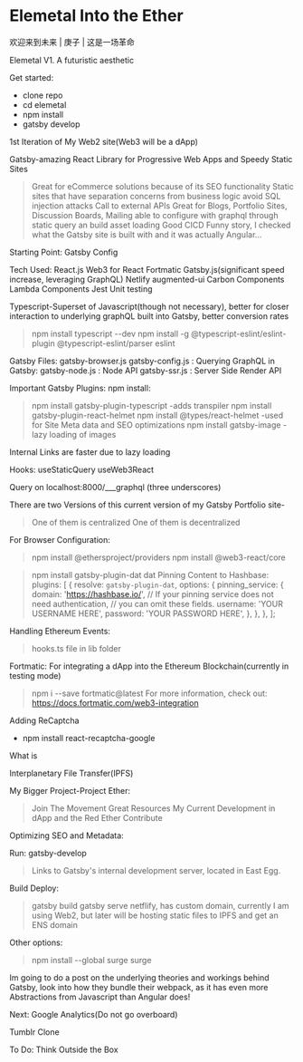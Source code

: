# Elemetal Into the Ether
 欢迎来到未来 | 庚子 |  这是一场革命

Elemetal V1. A futuristic aesthetic

Get started:
- clone repo
- cd elemetal
- npm install
- gatsby develop



1st Iteration of My Web2 site(Web3 will be a dApp)




Gatsby-amazing React Library for Progressive Web Apps and Speedy Static Sites
>Great for eCommerce solutions because of its SEO functionality
>Static sites that have separation concerns from business logic avoid SQL injection attacks
>Call to external APIs
>Great for Blogs, Portfolio Sites, Discussion Boards, Mailing 
>able to configure with graphql through static query an build asset loading
>Good CICD
>Funny story, I checked what the Gatsby site is built with and it was actually Angular...

Starting Point: Gatsby Config

Tech Used:
React.js
Web3 for React
Fortmatic
Gatsby.js(significant speed increase, leveraging GraphQL)
Netlify
augmented-ui
Carbon Components
Lambda Components
Jest Unit testing

Typescript-Superset of Javascript(though not necessary), better for closer interaction to underlying graphQL built into Gatsby, better conversion rates
> npm install typescript --dev
> npm install -g @typescript-eslint/eslint-plugin @typescript-eslint/parser eslint

Gatsby Files:
gatsby-browser.js
gatsby-config.js : Querying GraphQL in Gatsby:
gatsby-node.js : Node API
gatsby-ssr.js : Server Side Render API


Important Gatsby Plugins: 
npm install:
> npm install gatsby-plugin-typescript 
  -adds transpiler
>npm install gatsby-plugin-react-helmet
>npm install @types/react-helmet
  -used for Site Meta data and SEO optimizations
>npm install gatsby-image
  -lazy loading of images

<Link />
Internal Links are faster due to lazy loading

Hooks: 
useStaticQuery
useWeb3React

Query on localhost:8000/___graphql (three underscores)


There are two Versions of this current version of my Gatsby Portfolio site-
>One of them is centralized
>One of them is decentralized

For Browser Configuration:
>npm install @ethersproject/providers
>npm install @web3-react/core

>npm install gatsby-plugin-dat dat 
Pinning Content to Hashbase:
> plugins: [
  {
    resolve: `gatsby-plugin-dat`,
    options: {
      pinning_service: {
        domain: 'https://hashbase.io/',
        // If your pinning service does not need authentication,
        // you can omit these fields.
        username: 'YOUR USERNAME HERE',
        password: 'YOUR PASSWORD HERE',
      },
    },
  },
];


Handling Ethereum Events:
>hooks.ts file in lib folder


Fortmatic: For integrating a dApp into the Ethereum Blockchain(currently in testing mode)
> npm i --save fortmatic@latest
For more information, check out:
https://docs.fortmatic.com/web3-integration 

Adding ReCaptcha
- npm install react-recaptcha-google

What is 

Interplanetary File Transfer(IPFS)


My Bigger Project-Project Ether:
>Join The Movement
>Great Resources
>My Current Development in dApp and the Red Ether
>Contribute

Optimizing SEO and Metadata:



Run: 
gatsby-develop
>Links to Gatsby's internal development server, located in East Egg. 

Build Deploy:
>gatsby build
>gatsby serve
>netflify, has custom domain, currently I am using Web2, but later will be hosting static files to IPFS and get an ENS domain

Other options:
> npm install --global surge
> surge


Im going to do a post on the underlying theories and workings behind Gatsby, look into how they bundle their webpack, as it has even more Abstractions from Javascript than Angular does!



Next:
Google Analytics(Do not go overboard)

Tumblr Clone


To Do: Think Outside the Box
